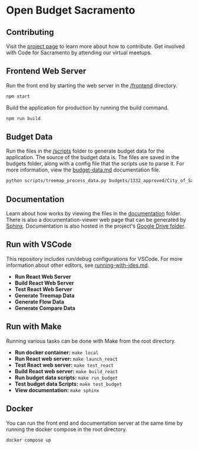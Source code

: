 # Open Budget Sacramento

## Contributing
Visit the [project page](https://codeforsacramento.org/projects) to learn more about how to contribute. Get involved with Code for Sacramento by attending our virtual meetups.

## Frontend Web Server
Run the front end by starting the web server in the [/frontend](/frontend) directory.
```sh
npm start
```

Build the application for production by running the build command.
```sh
npm run build
```

## Budget Data
Run the files in the [/scripts](/scripts/) folder to generate budget data for the application. The source of the budget data is. The files are saved in the budgets folder, along with a config file that the scripts use to parse it. For more information, view the [budget-data.md](/documentation/budget-data.md) documentation file.
```sh
python scripts/treemap_process_data.py budgets/1332_approved/City_of_Sacramento_Approved_Budgets.csv budgets/1322_approved/config.json
```

## Documentation
Learn about how works by viewing the files in the [documentation](/documentation/) folder. There is also a documentation-viewer web page that can be generated by [Sphinx](https://www.sphinx-doc.org). Documentation is also hosted in the project's [Google Drive folder](https://drive.google.com/drive/folders/1O--DF8uJg1zsLov4FeJALKlHqDGwHdR2?usp=sharing).

## Run with VSCode
This repository includes run/debug configurations for VSCode. For more information about other editors, see [running-with-ides.md](documentation/running-with-ides.md).
* **Run React Web Server**
* **Build React Web Server**
* **Test React Web Server**
* **Generate Treemap Data**
* **Generate Flow Data**
* **Generate Compare Data**

## Run with Make
Running various tasks can be done with Make from the root directory.
* **Run docker container:** ```make local```
* **Run React web server:** ```make launch_react```
* **Test React web server:** ```make test_react```
* **Build React web server:** ```make build_react```
* **Run budget data scripts:** ```make run_budget```
* **Test budget data Scripts:** ```make test_budget```
* **View documentation:** ```make sphinx```

## Docker
You can run the front end and documentation server at the same time by running the docker compose in the root directory.
```sh
docker compose up
```
